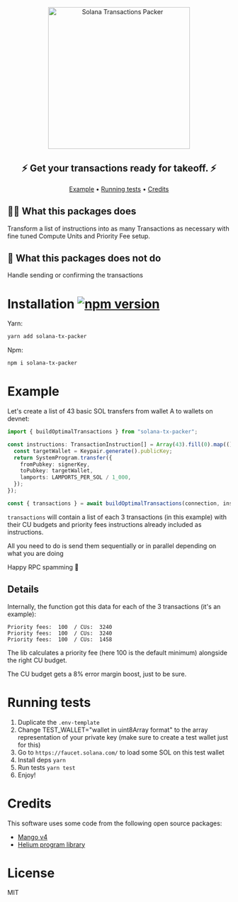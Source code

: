 <p align="center">
  <a href="https://github.com/anselsol"><img src="https://github.com/anselsol/solana-tx-packer/blob/main/assets/package-new.png?raw=true" alt="Solana Transactions Packer" width="320"></a>
</p>

<h2 align="center">
  ⚡️ Get your transactions ready for takeoff. ⚡️
</h2>


<p align="center">
  <a href="#example">Example</a> •
  <a href="#running-tests">Running tests</a> •
  <a href="#credits">Credits</a>
</p>

## 💁‍♀️ What this packages does
Transform a list of instructions into as many Transactions as necessary with fine tuned Compute Units and Priority Fee setup.

## 🙅 What this packages does not do
Handle sending or confirming the transactions

# Installation [![npm version](https://badge.fury.io/js/solana-tx-packer.svg)](https://badge.fury.io/js/solana-tx-packer)

Yarn:
```zsh
yarn add solana-tx-packer
```

Npm:
```zsh
npm i solana-tx-packer
```

# Example
Let's create a list of 43 basic SOL transfers from wallet A to wallets on devnet:
```ts
import { buildOptimalTransactions } from "solana-tx-packer";

const instructions: TransactionInstruction[] = Array(43).fill(0).map(() => {
  const targetWallet = Keypair.generate().publicKey;
  return SystemProgram.transfer({
    fromPubkey: signerKey,
    toPubkey: targetWallet,
    lamports: LAMPORTS_PER_SOL / 1_000,
  });
});

const { transactions } = await buildOptimalTransactions(connection, instructions, signerKey, []);
```

`transactions` will contain a list of each 3 transactions (in this example) with their CU budgets and priority fees instructions already included as instructions.

All you need to do is send them sequentially or in parallel depending on what you are doing 

Happy RPC spamming 🤝

## Details
Internally, the function got this data for each of the 3 transactions (it's an example):

```
Priority fees:  100  / CUs:  3240
Priority fees:  100  / CUs:  3240
Priority fees:  100  / CUs:  1458
```

The lib calculates a priority fee (here 100 is the default minimum) alongside the right CU budget.

The CU budget gets a 8% error margin boost, just to be sure.

# Running tests
1. Duplicate the `.env-template`
2. Change TEST_WALLET="wallet in uint8Array format" to the array representation of your private key (make sure to create a test wallet just for this)
3. Go to `https://faucet.solana.com/` to load some SOL on this test wallet
4. Install deps `yarn`
5. Run tests `yarn test`
6. Enjoy!

# Credits
This software uses some code from the following open source packages:
- [Mango v4](https://github.com/blockworks-foundation/mango-v4)
- [Helium program library](https://github.com/helium/helium-program-library)


# License
MIT
